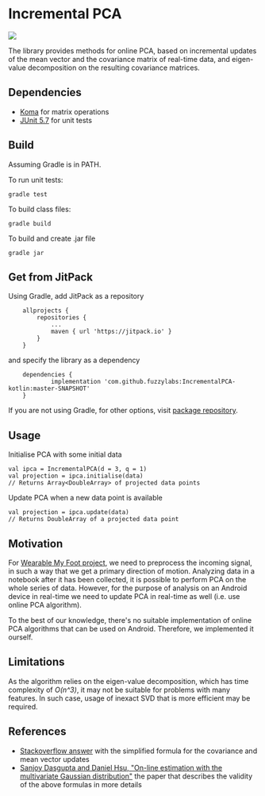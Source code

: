 # Incremental PCA
[![](https://jitpack.io/v/fuzzylabs/IncrementalPCA-kotlin.svg)](https://jitpack.io/#fuzzylabs/IncrementalPCA-kotlin)

The library provides methods for online PCA, based on incremental updates of the mean vector and the covariance matrix of real-time data, and eigen-value decomposition on the resulting covariance matrices.

## Dependencies
* [Koma](http://koma.kyonifer.com/index.html) for matrix operations
* [JUnit 5.7](https://junit.org/junit5/) for unit tests

## Build

Assuming Gradle is in PATH.

To run unit tests:
```
gradle test
```

To build class files:

```
gradle build
```

To build and create .jar file

```
gradle jar
```

## Get from JitPack

Using Gradle, add JitPack as a repository

```
	allprojects {
		repositories {
			...
			maven { url 'https://jitpack.io' }
		}
	}
```

and specify the library as a dependency
```
	dependencies {
	        implementation 'com.github.fuzzylabs:IncrementalPCA-kotlin:master-SNAPSHOT'
	}
```

If you are not using Gradle, for other options, visit [package repository](https://jitpack.io/#fuzzylabs/IncrementalPCA-kotlin).

## Usage

Initialise PCA with some initial data

```
val ipca = IncrementalPCA(d = 3, q = 1)
val projection = ipca.initialise(data) 
// Returns Array<DoubleArray> of projected data points
```

Update PCA when a new data point is available

```
val projection = ipca.update(data) 
// Returns DoubleArray of a projected data point
```

## Motivation

For [Wearable My Foot project](https://github.com/fuzzylabs/wearable-my-foot/), we need to preprocess the incoming signal, in such a way that we get a primary direction of motion. Analyzing data in a notebook after it has been collected, it is possible to perform PCA on the whole series of data. However, for the purpose of analysis on an Android device in real-time we need to update PCA in real-time as well (i.e. use online PCA algorithm).
 
To the best of our knowledge, there's no suitable implementation of online PCA algorithms that can be used on Android. Therefore, we implemented it ourself.

## Limitations

As the algorithm relies on the eigen-value decomposition, which has time complexity of *O(n^3)*, it may not be suitable for problems with many features. In such case, usage of inexact SVD that is more efficient may be required.

## References
* [Stackoverflow answer](https://stats.stackexchange.com/a/451923) with the simplified formula for the covariance and mean vector updates 
* [Sanjoy Dasgupta and Daniel Hsu, "On-line estimation with the multivariate Gaussian distribution"](https://www.cs.columbia.edu/~djhsu/papers/gauss.pdf) the paper that describes the validity of the above formulas in more details
